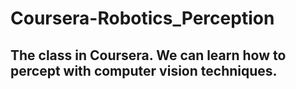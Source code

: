 # Coursera-Robotics_Perception

## The class in Coursera. We can learn how to percept with computer vision techniques.
